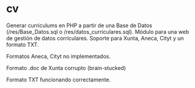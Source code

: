 # cv
Generar curriculums en PHP a partir de una Base de Datos (/res/Base_Datos.sql o /res/datos_curriculares.sql).
Módulo para una web de gestión de datos corriculares.
Soporte para Xunta, Aneca, Cityt y un formato TXT.

Formatos Aneca, Cityt no implementados.

Formato .doc de Xunta corrupto (brain-stucked)

Formato TXT funcionando correctamente.
